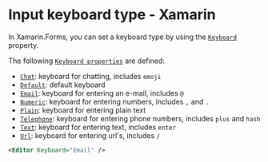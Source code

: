 # Input keyboard type - Xamarin

In Xamarin.Forms, you can set a keyboard type by using the [`Keyboard`](https://learn.microsoft.com/en-us/dotnet/api/xamarin.forms.inputview.keyboard?view=xamarin-forms#xamarin-forms-inputview-keyboard) property.

The following [`Keyboard properties`](https://learn.microsoft.com/en-us/dotnet/api/xamarin.forms.keyboard?view=xamarin-forms#properties) are defined:

- [`Chat`](https://learn.microsoft.com/en-us/dotnet/api/xamarin.forms.keyboard.chat?view=xamarin-forms#xamarin-forms-keyboard-chat): keyboard for chatting, includes `emoji`
- [`Default`](https://learn.microsoft.com/en-us/dotnet/api/xamarin.forms.keyboard.default?view=xamarin-forms#xamarin-forms-keyboard-default): default keyboard
- [`Email`](https://learn.microsoft.com/en-us/dotnet/api/xamarin.forms.keyboard.email?view=xamarin-forms#xamarin-forms-keyboard-email): keyboard for entering an e-mail, includes `@`
- [`Numeric`](https://learn.microsoft.com/en-us/dotnet/api/xamarin.forms.keyboard.numeric?view=xamarin-forms#xamarin-forms-keyboard-numeric): keyboard for entering numbers, includes `,` and `.`
- [`Plain`](https://learn.microsoft.com/en-us/dotnet/api/xamarin.forms.keyboard.plain?view=xamarin-forms#xamarin-forms-keyboard-plain): keyboard for entering plain text
- [`Telephone`](https://learn.microsoft.com/en-us/dotnet/api/xamarin.forms.keyboard.telephone?view=xamarin-forms#xamarin-forms-keyboard-telephone): keyboard for entering phone numbers, includes `plus` and `hash`
- [`Text`](https://learn.microsoft.com/en-us/dotnet/api/xamarin.forms.keyboard.text?view=xamarin-forms#xamarin-forms-keyboard-text): keyboard for entering text, includes `enter`
- [`Url`](https://learn.microsoft.com/en-us/dotnet/api/xamarin.forms.keyboard.url?view=xamarin-forms#xamarin-forms-keyboard-url): keyboard for entering url's, includes `/`

```xml
<Editor Keyboard="Email" />
```
